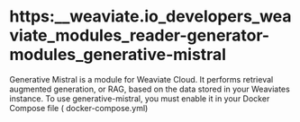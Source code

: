 # https:\_\_weaviate.io_developers_weaviate_modules_reader-generator-modules_generative-mistral

Generative Mistral is a module for Weaviate Cloud. It performs retrieval augmented generation, or RAG, based on the data stored in your Weaviates instance. To use generative-mistral, you must enable it in your Docker Compose file ( docker-compose.yml)
